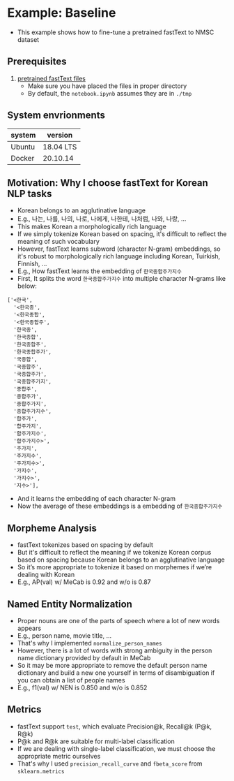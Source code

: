 # Example: Baseline

- This example shows how to fine-tune a pretrained fastText to NMSC dataset

## Prerequisites

1. [pretrained fastText files](https://ratsgo.github.io/embedding/downloaddata.html)
    - Make sure you have placed the files in proper directory
    - By default, the `notebook.ipynb` assumes they are in `./tmp`

## System envrionments

| system | version |
| --- | --- |
| Ubuntu | 18.04 LTS |
| Docker | 20.10.14 |

## Motivation: Why I choose fastText for Korean NLP tasks

- Korean belongs to an agglutinative language
- E.g., 나는, 나를, 나의, 나로, 나에게, 나한테, 나처럼, 나와, 나랑, ...
- This makes Korean a morphologically rich language
- If we simply tokenize Korean based on spacing, it's difficult to reflect the meaning of such vocabulary
- However, fastText learns subword (character N-gram) embeddings, so it's robust to morphologically rich language including Korean, Tuirkish, Finnish, ... 
- E.g., How fastText learns the embedding of `한국종합주가지수`
- First, It splits the word `한국종합주가지수` into multiple character N-grams like below:
``` 
['<한국',
  '<한국종',
  '<한국종합',
  '<한국종합주',
  '한국종',
  '한국종합',
  '한국종합주',
  '한국종합주가',
  '국종합',
  '국종합주',
  '국종합주가',
  '국종합주가지',
  '종합주',
  '종합주가',
  '종합주가지',
  '종합주가지수',
  '합주가',
  '합주가지',
  '합주가지수',
  '합주가지수>',
  '주가지',
  '주가지수',
  '주가지수>',
  '가지수',
  '가지수>',
  '지수>'],
```
- And it learns the embedding of each character N-gram
- Now the average of these embeddings is a embedding of `한국종합주가지수`

## Morpheme Analysis

- fastText tokenizes based on spacing by default
- But it's difficult to reflect the meaning if we tokenize Korean corpus based on spacing because Korean belongs to an agglutinative language
- So it’s more appropriate to tokenize it based on morphemes if we’re dealing with Korean
- E.g., AP(val) w/ MeCab is 0.92 and w/o is 0.87

## Named Entity Normalization

- Proper nouns are one of the parts of speech where a lot of new words appears
- E.g., person name, movie title, ...
- That's why I implemented `normalize_person_names`
- However, there is a lot of words with strong ambiguity in the person name dictionary provided by default in MeCab
- So it may be more appropriate to remove the default person name dictionary and build a new one yourself in terms of disambiguation if you can obtain a list of people names
- E.g., f1(val) w/ NEN is 0.850 and w/o is 0.852 

## Metrics

- fastText support `test`, which evaluate Precision@k, Recall@k (P@k, R@k)
- P@k and R@k are suitable for multi-label classification
- If we are dealing with single-label classification, we must choose the appropriate metric ourselves
- That's why I used `precision_recall_curve` and `fbeta_score` from `sklearn.metrics`
